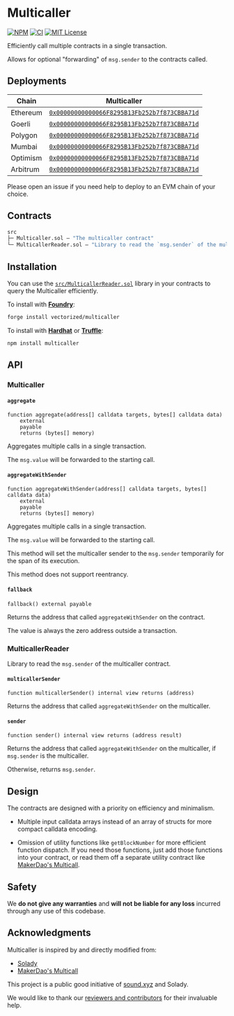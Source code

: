 # Multicaller

[![NPM][npm-shield]][npm-url]
[![CI][ci-shield]][ci-url]
[![MIT License][license-shield]][license-url]

Efficiently call multiple contracts in a single transaction.

Allows for optional "forwarding" of `msg.sender` to the contracts called.

## Deployments

| Chain | Multicaller |
|---|---|
| Ethereum | [`0x00000000000066F8295B13Fb252b7f873CBBA71d`](https://etherscan.io/address/0x00000000000066F8295B13Fb252b7f873CBBA71d) |
| Goerli | [`0x00000000000066F8295B13Fb252b7f873CBBA71d`](https://goerli.etherscan.io/address/0x00000000000066F8295B13Fb252b7f873CBBA71d) |
| Polygon | [`0x00000000000066F8295B13Fb252b7f873CBBA71d`](https://polygonscan.com/address/0x00000000000066F8295B13Fb252b7f873CBBA71d) |
| Mumbai | [`0x00000000000066F8295B13Fb252b7f873CBBA71d`](https://mumbai.polygonscan.com/address/0x00000000000066F8295B13Fb252b7f873CBBA71d) |
| Optimism | [`0x00000000000066F8295B13Fb252b7f873CBBA71d`](https://optimistic.etherscan.io/address/0x00000000000066F8295B13Fb252b7f873CBBA71d) |
| Arbitrum | [`0x00000000000066F8295B13Fb252b7f873CBBA71d`](https://arbiscan.io/address/address/0x00000000000066F8295B13Fb252b7f873CBBA71d) |

Please open an issue if you need help to deploy to an EVM chain of your choice.

## Contracts

```ml
src
├─ Multicaller.sol — "The multicaller contract"
└─ MulticallerReader.sol — "Library to read the `msg.sender` of the multicaller contract"
``` 

## Installation

You can use the [`src/MulticallerReader.sol`](./src/MulticallerReader.sol) library in your contracts to query the Multicaller efficiently.

To install with [**Foundry**](https://github.com/gakonst/foundry):

```sh
forge install vectorized/multicaller
```

To install with [**Hardhat**](https://github.com/nomiclabs/hardhat) or [**Truffle**](https://github.com/trufflesuite/truffle):

```sh
npm install multicaller
```

## API

### Multicaller

#### `aggregate`
```solidity
function aggregate(address[] calldata targets, bytes[] calldata data)
    external
    payable
    returns (bytes[] memory)
```  
Aggregates multiple calls in a single transaction.

The `msg.value` will be forwarded to the starting call.

#### `aggregateWithSender`
```solidity
function aggregateWithSender(address[] calldata targets, bytes[] calldata data)
    external
    payable
    returns (bytes[] memory)
```  
Aggregates multiple calls in a single transaction.

The `msg.value` will be forwarded to the starting call.

This method will set the multicaller sender to the `msg.sender` temporarily for the span of its execution.

This method does not support reentrancy.

#### `fallback`
```solidity
fallback() external payable
```  
Returns the address that called `aggregateWithSender` on the contract.

The value is always the zero address outside a transaction.

### MulticallerReader

Library to read the `msg.sender` of the multicaller contract.

#### `multicallerSender`
```solidity
function multicallerSender() internal view returns (address)
```  
Returns the address that called `aggregateWithSender` on the multicaller.

#### `sender`
```solidity
function sender() internal view returns (address result)
```  
Returns the address that called `aggregateWithSender` on the multicaller, if `msg.sender` is the multicaller.

Otherwise, returns `msg.sender`.

## Design

The contracts are designed with a priority on efficiency and minimalism. 

- Multiple input calldata arrays instead of an array of structs for more compact calldata encoding.

- Omission of utility functions like `getBlockNumber` for more efficient function dispatch. If you need those functions, just add those functions into your contract, or read them off a separate utility contract like [MakerDao's Multicall](https://github.com/makerdao/multicall).

## Safety

We **do not give any warranties** and **will not be liable for any loss** incurred through any use of this codebase.

## Acknowledgments

Multicaller is inspired by and directly modified from:

- [Solady](https://github.com/vectorized/solady)
- [MakerDao's Multicall](https://github.com/makerdao/multicall)

This project is a public good initiative of [sound.xyz](https://sound.xyz) and Solady.

We would like to thank our [reviewers and contributors](credits.txt) for their invaluable help.

[npm-shield]: https://img.shields.io/npm/v/multicaller.svg
[npm-url]: https://www.npmjs.com/package/multicaller

[ci-shield]: https://img.shields.io/github/actions/workflow/status/vectorized/multicaller/ci.yml?label=build&branch=main
[ci-url]: https://github.com/vectorized/multicaller/actions/workflows/ci.yml

[license-shield]: https://img.shields.io/badge/License-MIT-green.svg
[license-url]: https://github.com/vectorized/multicaller/blob/main/LICENSE.txt
